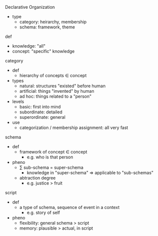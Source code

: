 
Declarative Organization
- type
	- category:  heirarchy, membership
	- schema:    framework, theme

def
- knowledge: "all"
- concept:   "specific" knowledge

category
- def
	- hierarchy of concepts $\in$ concept
- types
	- natural:    structures "existed" before human
	- artificial: things "invented" by human
	- ad hoc:     things related to a "person"
- levels
	- basic:         first into mind
	- subordinate:   detailed
	- superordinate: general
- use
	- categorization / membership assignment: all very fast

schema
- def
	- framework of concept $\in$ concept
		- e.g. who is that person
- pheno
	- $\sum$ sub-schema = super-schema
		- knowledge in "super-schema"
		  => applicable to "sub-schemas"
	- abtraction degree
		- e.g. justice > fruit

script
- def
	- a type of schema, sequence of event in a context
		- e.g. story of self
- pheno
	- flexibility: general schema > script
	- memory:      plausible > actual, in script

